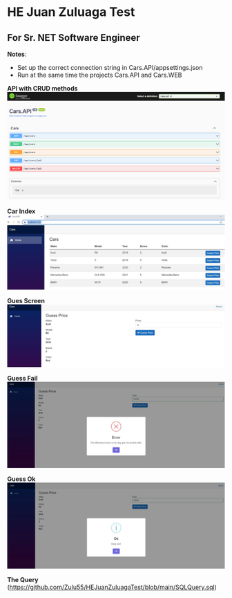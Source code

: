 # HE Juan Zuluaga Test
## For Sr. NET Software Engineer

**Notes**:
- Set up the correct connection string in Cars.API/appsettings.json
- Run at the same time the projects Cars.API and Cars.WEB

**API with CRUD methods**
![Image text](https://github.com/Zulu55/HEJuanZuluagaTest/blob/main/Images/API.png)

**Car Index**
![Image text](https://github.com/Zulu55/HEJuanZuluagaTest/blob/main/Images/CarsIndex.jpg)

**Gues Screen**
![Image text](https://github.com/Zulu55/HEJuanZuluagaTest/blob/main/Images/GuessScreen.jpg)

**Guess Fail**
![Image text](https://github.com/Zulu55/HEJuanZuluagaTest/blob/main/Images/GuessFail.jpg)

**Guess Ok**
![Image text](https://github.com/Zulu55/HEJuanZuluagaTest/blob/main/Images/GuessOk.jpg)

**The Query**
(https://github.com/Zulu55/HEJuanZuluagaTest/blob/main/SQLQuery.sql)
